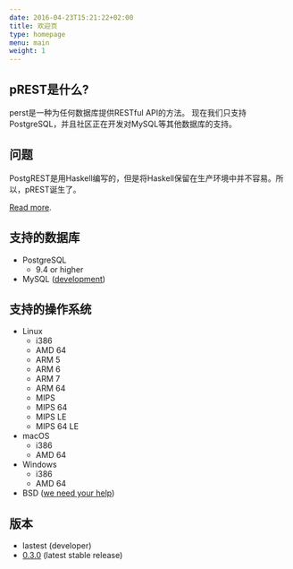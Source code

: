 ```yaml
---
date: 2016-04-23T15:21:22+02:00
title: 欢迎页
type: homepage
menu: main
weight: 1
---
```


## pREST是什么?


perst是一种为任何数据库提供RESTful API的方法。 现在我们只支持PostgreSQL，并且社区正在开发对MySQL等其他数据库的支持。

## 问题

PostgREST是用Haskell编写的，但是将Haskell保留在生产环境中并不容易。所以，pREST诞生了。

[Read more](https://github.com/prest/prest/issues/41).

## 支持的数据库

- PostgreSQL
  - 9.4 or higher
- MySQL ([development](https://github.com/prest/prest/issues/239))

## 支持的操作系统

- Linux
  - i386
  - AMD 64
  - ARM 5
  - ARM 6
  - ARM 7
  - ARM 64
  - MIPS
  - MIPS 64
  - MIPS LE
  - MIPS 64 LE
- macOS
  - i386
  - AMD 64
- Windows
  - i386
  - AMD 64
- BSD ([we need your help](https://github.com/prest/prest/issues/279))

## 版本

- lastest (developer)
- [0.3.0](https://github.com/prest/prest/releases/tag/v0.3.0) (latest stable release)

